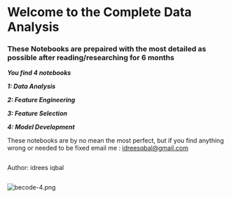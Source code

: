 # Welcome to the Complete Data Analysis

### These Notebooks are prepaired with the most detailed as possible after reading/researching for 6 months

***You find 4 notebooks***

***1: Data Analysis***

***2: Feature Engineering***

***3: Feature Selection***

***4: Model Development***

These notebooks are by no mean the most perfect, but if you find anything wrong or needed to be fixed
email me : idreesqbal@gmail.com

```python

```

Author: idrees iqbal


```python

```

![becode-4.png](C:\Users\Idree\CompleteProjectAnalysis\becode-4.png)


```python

```
